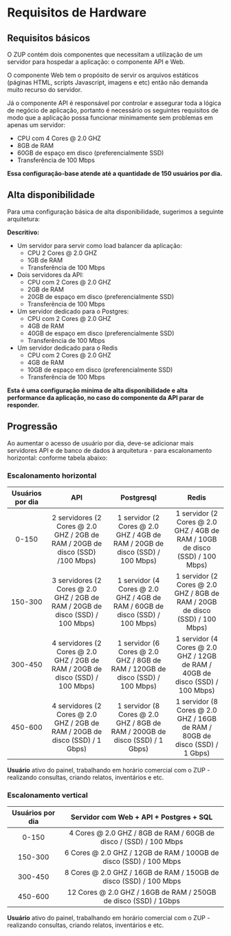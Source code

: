 # Requisitos de Hardware

## Requisitos básicos
O ZUP contém dois componentes que necessitam a utilização de um servidor para hospedar a aplicação: o componente API e Web.

O componente Web tem o propósito de servir os arquivos estáticos (páginas HTML, scripts Javascript, imagens e etc) então não demanda muito recurso do servidor.

Já o componente API é responsável por controlar e assegurar toda a lógica de negócio de aplicação, portanto é necessário os seguintes requisitos de modo que a aplicação possa funcionar minimamente sem problemas em apenas um servidor:

* CPU com 4 Cores @ 2.0 GHZ
* 8GB de RAM
* 60GB de espaço em disco (preferencialmente SSD)
* Transferência de 100 Mbps

**Essa configuração-base atende até a quantidade de 150 usuários por dia.**

## Alta disponibilidade
Para uma configuração básica de alta disponibilidade, sugerimos a seguinte arquitetura:

**Descritivo:**
* Um servidor para servir como load balancer da aplicação:
  * CPU 2 Cores @ 2.0 GHZ
  * 1GB de RAM
  * Transferência de 100 Mbps
* Dois servidores da API:
  * CPU com 2 Cores @ 2.0 GHZ
  * 2GB de RAM
  * 20GB de espaço em disco (preferencialmente SSD)
  * Transferência de 100 Mbps
* Um servidor dedicado para o Postgres:
  * CPU com 2 Cores @ 2.0 GHZ
  * 4GB de RAM
  * 40GB de espaço em disco (preferencialmente SSD)
  * Transferência de 100 Mbps
* Um servidor dedicado para o Redis
  * CPU com 2 Cores @ 2.0 GHZ
  * 4GB de RAM
  * 10GB de espaço em disco (preferencialmente SSD)
  * Transferência de 100 Mbps

**Esta é uma configuração mínima de alta disponibilidade e alta performance da aplicação, no caso do componente da API parar de responder.**


## Progressão

Ao aumentar o acesso de usuário por dia, deve-se adicionar mais servidores API e de banco de dados à arquitetura - para escalonamento horizontal: conforme tabela abaixo:

### Escalonamento horizontal

| Usuários por dia  |                                       API                                      |                                   Postgresql                                  |                                     Redis                                     |
|:-----------------:|:------------------------------------------------------------------------------:|:-----------------------------------------------------------------------------:|:-----------------------------------------------------------------------------:|
|       0-150       | 2 servidores (2 Cores @ 2.0 GHZ /  2GB de RAM / 20GB de disco (SSD) /100 Mbps) |  1 servidor (2 Cores @ 2.0 GHZ / 4GB de RAM / 20GB de disco (SSD) / 100 Mbps) |  1 servidor (2 Cores @ 2.0 GHZ / 4GB de RAM / 10GB de disco (SSD) / 100 Mbps) |
|      150-300      | 3 servidores (2 Cores @ 2.0 GHZ / 2GB de RAM / 20GB de disco (SSD) / 100 Mbps) |  1 servidor (4 Cores @ 2.0 GHZ / 4GB de RAM / 60GB de disco (SSD) / 100 Mbps) |  1 servidor (2 Cores @ 2.0 GHZ / 8GB de RAM / 20GB de disco (SSD) / 100 Mbps) |
|      300-450      | 4 servidores (2 Cores @ 2.0 GHZ / 2GB de RAM / 20GB de disco (SSD) / 100 Mbps) | 1 servidor (6 Cores @ 2.0 GHZ / 8GB de RAM / 120GB de disco (SSD) / 100 Mbps) | 1 servidor (4 Cores @ 2.0 GHZ / 12GB de RAM / 40GB de disco (SSD) / 100 Mbps) |
|      450-600      |  4 servidores (2 Cores @ 2.0 GHZ / 2GB de RAM / 20GB de disco (SSD) / 1 Gbps)  |  1 servidor (8 Cores @ 2.0 GHZ / 8GB de RAM / 200GB de disco (SSD) / 1 Gbps)  |  1 servidor (8 Cores @ 2.0 GHZ / 16GB de RAM / 80GB de disco (SSD) / 1 Gbps)  |

**Usuário** ativo do painel, trabalhando em horário comercial com o ZUP - realizando consultas, criando relatos, inventários e etc.

### Escalonamento vertical

| Usuários por dia  |               Servidor com Web + API + Postgres +  SQL              |
|:-----------------:|:-------------------------------------------------------------------:|
|       0-150       |  4 Cores @ 2.0 GHZ / 8GB de RAM /  60GB de disco / (SSD) / 100 Mbps |
|      150-300      | 6 Cores @ 2.0 GHZ /  12GB de RAM / 100GB de disco (SSD) /  100 Mbps |
|      300-450      |  8 Cores @ 2.0 GHZ / 16GB de RAM / 150GB de disco (SSD) / 100 Mbps  |
|      450-600      |   12 Cores @ 2.0 GHZ / 16GB de RAM / 250GB de disco (SSD) / 1Gbps   |

**Usuário** ativo do painel, trabalhando em horário comercial com o ZUP - realizando consultas, criando relatos, inventários e etc.
